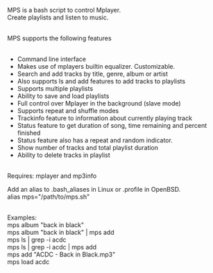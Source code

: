 
MPS is a bash script to control Mplayer.<br>
Create playlists and listen to music.<br><br>

MPS supports the following features<br><br>

* Command line interface<br>
* Makes use of mplayers builtin equalizer. Customizable.
* Search and add tracks by title, genre, album or artist<br>
* Also supports ls and add features to add tracks to playlists<br>
* Supports multiple playlists<br>
* Ability to save and load playlists<br>
* Full control over Mplayer in the background (slave mode)<br>
* Supports  repeat and shuffle modes<br>
* Trackinfo feature to information about currently playing track<br>
* Status feature to get duration of song, time remaining and percent finished<br>
* Status feature also has a repeat and random indicator.<br>
* Show number of tracks and total playlist duration<br>
* Ability to delete tracks in playlist<br><br>

Requires: mplayer and mp3info

Add an alias to .bash_aliases in Linux or .profile in OpenBSD.<br>
alias mps="/path/to/mps.sh"<br><br>

Examples:<br>
mps album "back in black"<br>
mps album "back in black" | mps add<br>
mps ls | grep -i acdc<br>
mps ls | grep -i acdc | mps add<br>
mps add "ACDC - Back in Black.mp3"<br>
mps load acdc